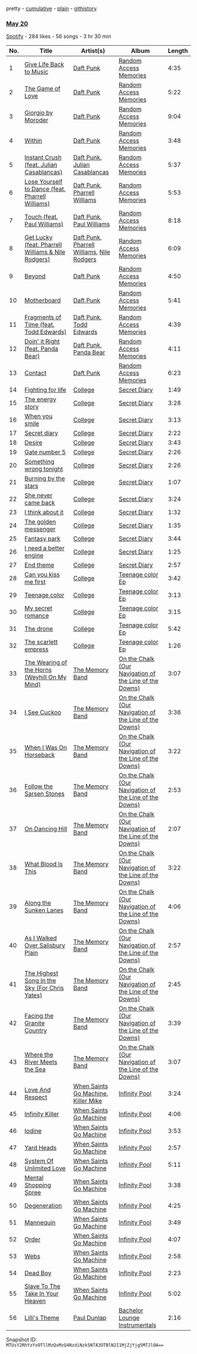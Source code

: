 pretty - [cumulative](/playlists/cumulative/7IwNlM5pdX8XWPyhMRhq64.md) - [plain](/playlists/plain/7IwNlM5pdX8XWPyhMRhq64) - [githistory](https://github.githistory.xyz/mackorone/spotify-playlist-archive/blob/main/playlists/plain/7IwNlM5pdX8XWPyhMRhq64)

### [May 20](https://open.spotify.com/playlist/7IwNlM5pdX8XWPyhMRhq64)

> 

[Spotify](https://open.spotify.com/user/spotify) - 284 likes - 56 songs - 3 hr 30 min

| No. | Title | Artist(s) | Album | Length |
|---|---|---|---|---|
| 1 | [Give Life Back to Music](https://open.spotify.com/track/0dEIca2nhcxDUV8C5QkPYb) | [Daft Punk](https://open.spotify.com/artist/4tZwfgrHOc3mvqYlEYSvVi) | [Random Access Memories](https://open.spotify.com/album/4m2880jivSbbyEGAKfITCa) | 4:35 |
| 2 | [The Game of Love](https://open.spotify.com/track/3ctALmweZBapfBdFiIVpji) | [Daft Punk](https://open.spotify.com/artist/4tZwfgrHOc3mvqYlEYSvVi) | [Random Access Memories](https://open.spotify.com/album/4m2880jivSbbyEGAKfITCa) | 5:22 |
| 3 | [Giorgio by Moroder](https://open.spotify.com/track/0oks4FnzhNp5QPTZtoet7c) | [Daft Punk](https://open.spotify.com/artist/4tZwfgrHOc3mvqYlEYSvVi) | [Random Access Memories](https://open.spotify.com/album/4m2880jivSbbyEGAKfITCa) | 9:04 |
| 4 | [Within](https://open.spotify.com/track/7Bxv0WL7UC6WwQpk9TzdMJ) | [Daft Punk](https://open.spotify.com/artist/4tZwfgrHOc3mvqYlEYSvVi) | [Random Access Memories](https://open.spotify.com/album/4m2880jivSbbyEGAKfITCa) | 3:48 |
| 5 | [Instant Crush \(feat\. Julian Casablancas\)](https://open.spotify.com/track/2cGxRwrMyEAp8dEbuZaVv6) | [Daft Punk](https://open.spotify.com/artist/4tZwfgrHOc3mvqYlEYSvVi), [Julian Casablancas](https://open.spotify.com/artist/1rAv1GhTQ2rmG94p9lU3rB) | [Random Access Memories](https://open.spotify.com/album/4m2880jivSbbyEGAKfITCa) | 5:37 |
| 6 | [Lose Yourself to Dance \(feat\. Pharrell Williams\)](https://open.spotify.com/track/5CMjjywI0eZMixPeqNd75R) | [Daft Punk](https://open.spotify.com/artist/4tZwfgrHOc3mvqYlEYSvVi), [Pharrell Williams](https://open.spotify.com/artist/2RdwBSPQiwcmiDo9kixcl8) | [Random Access Memories](https://open.spotify.com/album/4m2880jivSbbyEGAKfITCa) | 5:53 |
| 7 | [Touch \(feat\. Paul Williams\)](https://open.spotify.com/track/7oaEjLP2dTJLJsITbAxTOz) | [Daft Punk](https://open.spotify.com/artist/4tZwfgrHOc3mvqYlEYSvVi), [Paul Williams](https://open.spotify.com/artist/3f626JSVauIhTQgatsFcs4) | [Random Access Memories](https://open.spotify.com/album/4m2880jivSbbyEGAKfITCa) | 8:18 |
| 8 | [Get Lucky \(feat\. Pharrell Williams & Nile Rodgers\)](https://open.spotify.com/track/69kOkLUCkxIZYexIgSG8rq) | [Daft Punk](https://open.spotify.com/artist/4tZwfgrHOc3mvqYlEYSvVi), [Pharrell Williams](https://open.spotify.com/artist/2RdwBSPQiwcmiDo9kixcl8), [Nile Rodgers](https://open.spotify.com/artist/3yDIp0kaq9EFKe07X1X2rz) | [Random Access Memories](https://open.spotify.com/album/4m2880jivSbbyEGAKfITCa) | 6:09 |
| 9 | [Beyond](https://open.spotify.com/track/0k1xMUwn9sb7bZiqdT9ygx) | [Daft Punk](https://open.spotify.com/artist/4tZwfgrHOc3mvqYlEYSvVi) | [Random Access Memories](https://open.spotify.com/album/4m2880jivSbbyEGAKfITCa) | 4:50 |
| 10 | [Motherboard](https://open.spotify.com/track/79koEJRtKOOGJ0VSAF3FMk) | [Daft Punk](https://open.spotify.com/artist/4tZwfgrHOc3mvqYlEYSvVi) | [Random Access Memories](https://open.spotify.com/album/4m2880jivSbbyEGAKfITCa) | 5:41 |
| 11 | [Fragments of Time \(feat\. Todd Edwards\)](https://open.spotify.com/track/0IedgQjjJ8Ad4B3UDQ5Lyn) | [Daft Punk](https://open.spotify.com/artist/4tZwfgrHOc3mvqYlEYSvVi), [Todd Edwards](https://open.spotify.com/artist/6MFopqejpmTUUZlcRmGzgg) | [Random Access Memories](https://open.spotify.com/album/4m2880jivSbbyEGAKfITCa) | 4:39 |
| 12 | [Doin' it Right \(feat\. Panda Bear\)](https://open.spotify.com/track/36c4JohayB9qd64eidQMBi) | [Daft Punk](https://open.spotify.com/artist/4tZwfgrHOc3mvqYlEYSvVi), [Panda Bear](https://open.spotify.com/artist/1R84VlXnFFULOsWWV8IrCQ) | [Random Access Memories](https://open.spotify.com/album/4m2880jivSbbyEGAKfITCa) | 4:11 |
| 13 | [Contact](https://open.spotify.com/track/2KHRENHQzTIQ001nlP9Gdc) | [Daft Punk](https://open.spotify.com/artist/4tZwfgrHOc3mvqYlEYSvVi) | [Random Access Memories](https://open.spotify.com/album/4m2880jivSbbyEGAKfITCa) | 6:23 |
| 14 | [Fighting for life](https://open.spotify.com/track/0Ohx3UwCug9Tl9MTlfTIOE) | [College](https://open.spotify.com/artist/11TlWPqyDFLHGccTFQhcc6) | [Secret Diary](https://open.spotify.com/album/5ht12IrhLmGMRgAOBWaagl) | 1:49 |
| 15 | [The energy story](https://open.spotify.com/track/0EAQRC3mjDrY4tYBcjmmtf) | [College](https://open.spotify.com/artist/11TlWPqyDFLHGccTFQhcc6) | [Secret Diary](https://open.spotify.com/album/5ht12IrhLmGMRgAOBWaagl) | 3:28 |
| 16 | [When you smile](https://open.spotify.com/track/5UD9UWF7pOJa8ROioQB7aT) | [College](https://open.spotify.com/artist/11TlWPqyDFLHGccTFQhcc6) | [Secret Diary](https://open.spotify.com/album/5ht12IrhLmGMRgAOBWaagl) | 3:13 |
| 17 | [Secret diary](https://open.spotify.com/track/1l3XSKd7cswKeKosbFDVMe) | [College](https://open.spotify.com/artist/11TlWPqyDFLHGccTFQhcc6) | [Secret Diary](https://open.spotify.com/album/5ht12IrhLmGMRgAOBWaagl) | 2:22 |
| 18 | [Desire](https://open.spotify.com/track/2fp7yrQ0Kb3mgZc0cPvYqA) | [College](https://open.spotify.com/artist/11TlWPqyDFLHGccTFQhcc6) | [Secret Diary](https://open.spotify.com/album/5ht12IrhLmGMRgAOBWaagl) | 3:43 |
| 19 | [Gate number 5](https://open.spotify.com/track/5g9fOkQM8ysv6zVHbUwp6v) | [College](https://open.spotify.com/artist/11TlWPqyDFLHGccTFQhcc6) | [Secret Diary](https://open.spotify.com/album/5ht12IrhLmGMRgAOBWaagl) | 2:26 |
| 20 | [Something wrong tonight](https://open.spotify.com/track/6Dt3DpHuFGMq6YDkDx1Fmk) | [College](https://open.spotify.com/artist/11TlWPqyDFLHGccTFQhcc6) | [Secret Diary](https://open.spotify.com/album/5ht12IrhLmGMRgAOBWaagl) | 2:26 |
| 21 | [Burning by the stars](https://open.spotify.com/track/7mUTDEHA8cWJpi4w5zr8LP) | [College](https://open.spotify.com/artist/11TlWPqyDFLHGccTFQhcc6) | [Secret Diary](https://open.spotify.com/album/5ht12IrhLmGMRgAOBWaagl) | 1:07 |
| 22 | [She never came back](https://open.spotify.com/track/4ouaSAeqPnkv5fnrF0dy2y) | [College](https://open.spotify.com/artist/11TlWPqyDFLHGccTFQhcc6) | [Secret Diary](https://open.spotify.com/album/5ht12IrhLmGMRgAOBWaagl) | 3:24 |
| 23 | [I think about it](https://open.spotify.com/track/2ZZRrcMeYB6671HdEcwM2b) | [College](https://open.spotify.com/artist/11TlWPqyDFLHGccTFQhcc6) | [Secret Diary](https://open.spotify.com/album/5ht12IrhLmGMRgAOBWaagl) | 1:32 |
| 24 | [The golden messenger](https://open.spotify.com/track/4CVfTZru0WqDbvOTAWsoHn) | [College](https://open.spotify.com/artist/11TlWPqyDFLHGccTFQhcc6) | [Secret Diary](https://open.spotify.com/album/5ht12IrhLmGMRgAOBWaagl) | 1:35 |
| 25 | [Fantasy park](https://open.spotify.com/track/14w0lNwDIaoi2WA5CeOHWF) | [College](https://open.spotify.com/artist/11TlWPqyDFLHGccTFQhcc6) | [Secret Diary](https://open.spotify.com/album/5ht12IrhLmGMRgAOBWaagl) | 3:44 |
| 26 | [I need a better engine](https://open.spotify.com/track/3oZ4o2v0H4A5fmWet0fadW) | [College](https://open.spotify.com/artist/11TlWPqyDFLHGccTFQhcc6) | [Secret Diary](https://open.spotify.com/album/5ht12IrhLmGMRgAOBWaagl) | 1:25 |
| 27 | [End theme](https://open.spotify.com/track/2oOBdX3E3wtROU0HbKzOf7) | [College](https://open.spotify.com/artist/11TlWPqyDFLHGccTFQhcc6) | [Secret Diary](https://open.spotify.com/album/5ht12IrhLmGMRgAOBWaagl) | 2:57 |
| 28 | [Can you kiss me first](https://open.spotify.com/track/2RJD6EyGDQVg1Ow2vfVrqp) | [College](https://open.spotify.com/artist/11TlWPqyDFLHGccTFQhcc6) | [Teenage color Ep](https://open.spotify.com/album/1wC9BMiXnkApTM7TlYlJ9q) | 3:42 |
| 29 | [Teenage color](https://open.spotify.com/track/3hH0nFoo3ZcBzggdKXkgs0) | [College](https://open.spotify.com/artist/11TlWPqyDFLHGccTFQhcc6) | [Teenage color Ep](https://open.spotify.com/album/1wC9BMiXnkApTM7TlYlJ9q) | 3:13 |
| 30 | [My secret romance](https://open.spotify.com/track/719fqHefz9B9G10uUXSN0G) | [College](https://open.spotify.com/artist/11TlWPqyDFLHGccTFQhcc6) | [Teenage color Ep](https://open.spotify.com/album/1wC9BMiXnkApTM7TlYlJ9q) | 3:15 |
| 31 | [The drone](https://open.spotify.com/track/276jkrLMmmBi4II9N5S8UN) | [College](https://open.spotify.com/artist/11TlWPqyDFLHGccTFQhcc6) | [Teenage color Ep](https://open.spotify.com/album/1wC9BMiXnkApTM7TlYlJ9q) | 5:42 |
| 32 | [The scarlett empress](https://open.spotify.com/track/46A9awz7xtpDGNeNtaqWMh) | [College](https://open.spotify.com/artist/11TlWPqyDFLHGccTFQhcc6) | [Teenage color Ep](https://open.spotify.com/album/1wC9BMiXnkApTM7TlYlJ9q) | 1:26 |
| 33 | [The Wearing of the Horns \(Weyhill On My Mind\)](https://open.spotify.com/track/5OulqVddWLrYzYUsfMvAwq) | [The Memory Band](https://open.spotify.com/artist/2Baf5i4wqsjNHCIheREXQQ) | [On the Chalk \(Our Navigation of the Line of the Downs\)](https://open.spotify.com/album/32YY4RPo8UJaxNKw3oxZ77) | 3:07 |
| 34 | [I See Cuckoo](https://open.spotify.com/track/6hQTMhqRXHZ2QLxESjdV9r) | [The Memory Band](https://open.spotify.com/artist/2Baf5i4wqsjNHCIheREXQQ) | [On the Chalk \(Our Navigation of the Line of the Downs\)](https://open.spotify.com/album/32YY4RPo8UJaxNKw3oxZ77) | 3:36 |
| 35 | [When I Was On Horseback](https://open.spotify.com/track/1iZSiRfWtCSgTr2MCuxgXQ) | [The Memory Band](https://open.spotify.com/artist/2Baf5i4wqsjNHCIheREXQQ) | [On the Chalk \(Our Navigation of the Line of the Downs\)](https://open.spotify.com/album/32YY4RPo8UJaxNKw3oxZ77) | 3:22 |
| 36 | [Follow the Sarsen Stones](https://open.spotify.com/track/61DmfZfAxGmhGq08cuaomy) | [The Memory Band](https://open.spotify.com/artist/2Baf5i4wqsjNHCIheREXQQ) | [On the Chalk \(Our Navigation of the Line of the Downs\)](https://open.spotify.com/album/32YY4RPo8UJaxNKw3oxZ77) | 2:53 |
| 37 | [On Dancing Hill](https://open.spotify.com/track/7BCmtam7tustgimiSwYsPK) | [The Memory Band](https://open.spotify.com/artist/2Baf5i4wqsjNHCIheREXQQ) | [On the Chalk \(Our Navigation of the Line of the Downs\)](https://open.spotify.com/album/32YY4RPo8UJaxNKw3oxZ77) | 2:07 |
| 38 | [What Blood Is This](https://open.spotify.com/track/1DMq6M5LaxMHzJDfiH8Qs5) | [The Memory Band](https://open.spotify.com/artist/2Baf5i4wqsjNHCIheREXQQ) | [On the Chalk \(Our Navigation of the Line of the Downs\)](https://open.spotify.com/album/32YY4RPo8UJaxNKw3oxZ77) | 3:22 |
| 39 | [Along the Sunken Lanes](https://open.spotify.com/track/2hH3fnjobQIq6FcYSDlRMl) | [The Memory Band](https://open.spotify.com/artist/2Baf5i4wqsjNHCIheREXQQ) | [On the Chalk \(Our Navigation of the Line of the Downs\)](https://open.spotify.com/album/32YY4RPo8UJaxNKw3oxZ77) | 4:06 |
| 40 | [As I Walked Over Salisbury Plain](https://open.spotify.com/track/0dA4uE6Tm4mBWsRh7T8q5o) | [The Memory Band](https://open.spotify.com/artist/2Baf5i4wqsjNHCIheREXQQ) | [On the Chalk \(Our Navigation of the Line of the Downs\)](https://open.spotify.com/album/32YY4RPo8UJaxNKw3oxZ77) | 2:57 |
| 41 | [The Highest Song In the Sky \(For Chris Yates\)](https://open.spotify.com/track/0pIFFvMf7f5NmYsiy1EuiW) | [The Memory Band](https://open.spotify.com/artist/2Baf5i4wqsjNHCIheREXQQ) | [On the Chalk \(Our Navigation of the Line of the Downs\)](https://open.spotify.com/album/32YY4RPo8UJaxNKw3oxZ77) | 2:45 |
| 42 | [Facing the Granite Country](https://open.spotify.com/track/6gY2oQJb80CTIz92mW7UDB) | [The Memory Band](https://open.spotify.com/artist/2Baf5i4wqsjNHCIheREXQQ) | [On the Chalk \(Our Navigation of the Line of the Downs\)](https://open.spotify.com/album/32YY4RPo8UJaxNKw3oxZ77) | 3:39 |
| 43 | [Where the River Meets the Sea](https://open.spotify.com/track/0zoayQp1PK3TIhrJZjGWAX) | [The Memory Band](https://open.spotify.com/artist/2Baf5i4wqsjNHCIheREXQQ) | [On the Chalk \(Our Navigation of the Line of the Downs\)](https://open.spotify.com/album/32YY4RPo8UJaxNKw3oxZ77) | 3:07 |
| 44 | [Love And Respect](https://open.spotify.com/track/2Ubo2lZJbhdAReX1xrcbSs) | [When Saints Go Machine](https://open.spotify.com/artist/0E7PsXA3qAN3NCycrWDFaf), [Killer Mike](https://open.spotify.com/artist/2N4EYkIlG1kv25g6Wv8LGI) | [Infinity Pool](https://open.spotify.com/album/6pBtWWihhSjljBkStA0EkX) | 3:24 |
| 45 | [Infinity Killer](https://open.spotify.com/track/48iKT1gnuOJd0NIM3NnLtU) | [When Saints Go Machine](https://open.spotify.com/artist/0E7PsXA3qAN3NCycrWDFaf) | [Infinity Pool](https://open.spotify.com/album/6pBtWWihhSjljBkStA0EkX) | 4:06 |
| 46 | [Iodine](https://open.spotify.com/track/6AABV28lVv0FR6r2Y7tLPx) | [When Saints Go Machine](https://open.spotify.com/artist/0E7PsXA3qAN3NCycrWDFaf) | [Infinity Pool](https://open.spotify.com/album/6pBtWWihhSjljBkStA0EkX) | 3:53 |
| 47 | [Yard Heads](https://open.spotify.com/track/4rYKk1PCNHNCoWpHb0uXum) | [When Saints Go Machine](https://open.spotify.com/artist/0E7PsXA3qAN3NCycrWDFaf) | [Infinity Pool](https://open.spotify.com/album/6pBtWWihhSjljBkStA0EkX) | 2:57 |
| 48 | [System Of Unlimited Love](https://open.spotify.com/track/6rzfzIV9OGhb4sawb17nyS) | [When Saints Go Machine](https://open.spotify.com/artist/0E7PsXA3qAN3NCycrWDFaf) | [Infinity Pool](https://open.spotify.com/album/6pBtWWihhSjljBkStA0EkX) | 5:11 |
| 49 | [Mental Shopping Spree](https://open.spotify.com/track/0SnbZj1vLIkNsgMKaSeWxY) | [When Saints Go Machine](https://open.spotify.com/artist/0E7PsXA3qAN3NCycrWDFaf) | [Infinity Pool](https://open.spotify.com/album/6pBtWWihhSjljBkStA0EkX) | 3:38 |
| 50 | [Degeneration](https://open.spotify.com/track/3aiogw2fDBiS44nozu9CVa) | [When Saints Go Machine](https://open.spotify.com/artist/0E7PsXA3qAN3NCycrWDFaf) | [Infinity Pool](https://open.spotify.com/album/6pBtWWihhSjljBkStA0EkX) | 4:25 |
| 51 | [Mannequin](https://open.spotify.com/track/1QI6x8JtzwW8ipGBVh387U) | [When Saints Go Machine](https://open.spotify.com/artist/0E7PsXA3qAN3NCycrWDFaf) | [Infinity Pool](https://open.spotify.com/album/6pBtWWihhSjljBkStA0EkX) | 3:49 |
| 52 | [Order](https://open.spotify.com/track/2oILxNjIHSzSZFbzsJQClX) | [When Saints Go Machine](https://open.spotify.com/artist/0E7PsXA3qAN3NCycrWDFaf) | [Infinity Pool](https://open.spotify.com/album/6pBtWWihhSjljBkStA0EkX) | 4:07 |
| 53 | [Webs](https://open.spotify.com/track/5XEu11lMNGVixeMoIoZaOr) | [When Saints Go Machine](https://open.spotify.com/artist/0E7PsXA3qAN3NCycrWDFaf) | [Infinity Pool](https://open.spotify.com/album/6pBtWWihhSjljBkStA0EkX) | 2:58 |
| 54 | [Dead Boy](https://open.spotify.com/track/1udYX9T6KpUVbpmZrgx96D) | [When Saints Go Machine](https://open.spotify.com/artist/0E7PsXA3qAN3NCycrWDFaf) | [Infinity Pool](https://open.spotify.com/album/6pBtWWihhSjljBkStA0EkX) | 2:23 |
| 55 | [Slave To The Take In Your Heaven](https://open.spotify.com/track/1ooq8WmY9K5sbhy6sjm72K) | [When Saints Go Machine](https://open.spotify.com/artist/0E7PsXA3qAN3NCycrWDFaf) | [Infinity Pool](https://open.spotify.com/album/6pBtWWihhSjljBkStA0EkX) | 5:02 |
| 56 | [Lilli's Theme](https://open.spotify.com/track/1b0QTDxd8GGCy55NlLMhYw) | [Paul Dunlap](https://open.spotify.com/artist/7yhh7cyLrEbAtmSu1Dxmbt) | [Bachelor Lounge Instrumentals](https://open.spotify.com/album/6welsWxJqZu58Evo5rYxs0) | 2:16 |

Snapshot ID: `MTUsY2RhYzYxOTllMzQxMzQ4NzdiNzk5NTA3OTBlN2I1MjZjYjg5MTJlOA==`
